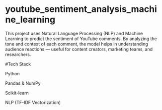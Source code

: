 # youtube_sentiment_analysis_machine_learning

This project uses Natural Language Processing (NLP) and Machine Learning to predict the sentiment of YouTube comments.
By analyzing the tone and context of each comment, the model helps in understanding audience reactions — useful for content creators, marketing teams, and researchers.

#Tech Stack

Python 

Pandas & NumPy

Scikit-learn

NLP (TF-IDF Vectorization)
